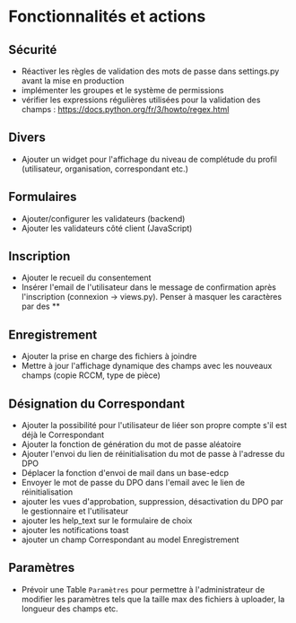 # Fonctionnalités et actions

## Sécurité

- Réactiver les règles de validation des mots de passe dans settings.py avant la mise en production
- implémenter les groupes et le système de permissions
- vérifier les expressions régulières utilisées pour la validation des champs : <https://docs.python.org/fr/3/howto/regex.html>

## Divers

- Ajouter un widget pour l'affichage du niveau de complétude du profil (utilisateur, organisation, correspondant etc.)

## Formulaires

- Ajouter/configurer les validateurs (backend)
- Ajouter les validateurs côté client (JavaScript)

## Inscription

- Ajouter le recueil du consentement
- Insérer l'email de l'utilisateur dans le message de confirmation après l'inscription (connexion -> views.py). Penser à masquer les caractères par des **

## Enregistrement

- Ajouter la prise en charge des fichiers à joindre
- Mettre à jour l'affichage dynamique des champs avec les nouveaux champs (copie RCCM, type de pièce)

## Désignation du Correspondant

- Ajouter la possibilité pour l'utilisateur de liéer son propre compte s'il est déjà le Correspondant
- Ajouter la fonction de génération du mot de passe aléatoire
- Ajouter l'envoi du lien de réinitialisation du mot de passe à l'adresse du DPO
- Déplacer la fonction d'envoi de mail dans un base-edcp
- Envoyer le mot de passe du DPO dans l'email avec le lien de réinitialisation
- ajouter les vues d'approbation, suppression, désactivation du DPO par le gestionnaire et l'utilisateur
- ajouter les help_text sur le formulaire de choix
- ajouter les notifications toast
- ajouter un champ Correspondant au model Enregistrement

## Paramètres

- Prévoir une Table `Paramètres` pour permettre à l'administrateur de modifier les paramètres tels que la taille max des fichiers à uploader, la longueur des champs etc.
